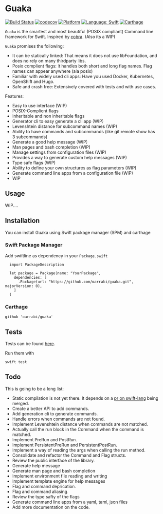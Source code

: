 # Guaka

[![Build Status](https://travis-ci.org/oarrabi/guaka.svg?branch=master)](https://travis-ci.org/oarrabi/guaka)
[![codecov](https://codecov.io/gh/oarrabi/guaka/branch/master/graph/badge.svg)](https://codecov.io/gh/oarrabi/guaka)
[![Platform](https://img.shields.io/badge/platform-osx-lightgrey.svg)](https://travis-ci.org/oarrabi/guaka)
[![Language: Swift](https://img.shields.io/badge/language-swift-orange.svg)](https://travis-ci.org/oarrabi/guaka)
[![Carthage](https://img.shields.io/badge/Carthage-compatible-4BC51D.svg?style=flat)](https://github.com/Carthage/Carthage)

`Guaka` is the smartest and most beautiful (POSIX compliant) Command line framework for Swift. Inspired by [cobra](https://github.com/spf13/cobra). 
(Also its a WIP)

`Guaka` promises the following:
- It can be statically linked: That means it does not use libFoundation, and does no rely on many thirdparty libs.
- Posix complient flags: It handles both short and long flag names. Flag names can appear anywhere (ala posix)
- Familiar with widely used cli apps: Have you used Docker, Kubernetes, OpenShift and Hugo. 
- Safe and crash free: Extensively covered with tests and with use cases.

Features:
- Easy to use interface (WIP)
- POSIX-Complient flags
- Inheritable and non inheritable flags
- Generator cli to easy generate a cli app (WIP)
- Levenshtein distance for subcommand names (WIP)
- Ability to have commands and subcommands (like git remote show has 3 subcommands)
- Generate a good help message (WIP)
- Man pages and bash completion (WIP)
- Manage settings from configuration files (WIP)
- Provides a way to generate custom help messages (WIP)
- Type safe flags (WIP)
- Ability to define your own structures as flag parameters (WIP)
- Generate command line apps from a configuration file (WIP)
- WIP

## Usage

WIP....


## Installation
You can install Guaka using Swift package manager (SPM) and carthage

### Swift Package Manager
Add swiftline as dependency in your `Package.swift`

```
  import PackageDescription

  let package = Package(name: "YourPackage",
    dependencies: [
      .Package(url: "https://github.com/oarrabi/guaka.git", majorVersion: 0),
    ]
  )
```

### Carthage
    github 'oarrabi/guaka'

## Tests
Tests can be found [here](https://github.com/oarrabi/guaka/tree/master/Tests). 

Run them with 
```
swift test
```

## Todo
This is going to be a long list:

- Static compilation is not yet there. It depends on a [pr on swift-lang](https://github.com/apple/swift/pull/5269) being merged.
- Create a better API to add commands.
- Add generation cli to generate commands.
- Handle errors when commands are not found.
- Implement Levenshtein distance when commands are not matched.
- Actually call the run block in the Command when the command is matched.
- Implement PreRun and PostRun.
- Implement PersistentPreRun and PersistentPostRun.
- Implement a way of reading the args when calling the run method.
- Consolidate and refactor the Command and Flag structs.
- Review the public interface of the library.
- Generate help message
- Generate man page and bash completion
- Implement environment file reading and writing
- Implement template engine for help messages
- Flag and command deprication.
- Flag and command aliasing.
- Review the type safty of the flags
- Generate command line apps from a yaml, taml, json files
- Add more documentation on the code.